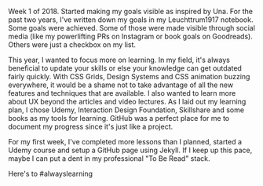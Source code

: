 Week 1 of 2018. Started making my goals visible as inspired by Una. For the past two years, I've written down my goals in my Leuchttrum1917 notebook. Some goals were achieved. Some of those were made visible through social media (like my powerlifting PRs on Instagram or book goals on Goodreads). Others were just a checkbox on my list. 

This year, I wanted to focus more on learning. In my field, it's always beneficial to update your skills or else your knowledge can get outdated fairly quickly. With CSS Grids, Design Systems and CSS animation buzzing everywhere, it would be a shame not to take advantage of all the new features and techniques that are available. I also wanted to learn more about UX beyond the articles and video lectures. As I laid out my learning plan, I chose Udemy, Interaction Design Foundation, Skillshare and some books as my tools for learning. GitHub was a perfect place for me to document my progress since it's just like a project. 

For my first week, I've completed more lessons than I planned, started a Udemy course and setup a GitHub page using Jekyll. If I keep up this pace, maybe I can put a dent in my professional "To Be Read" stack. 

Here's to #alwayslearning 